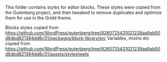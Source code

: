 This folder contains styles for editor blocks.
These styles were copied from the Gutenberg project, and then tweaked to remove duplicates and optimize them for use in the Gridd theme.

Blocks styles copied from https://github.com/WordPress/gutenberg/tree/8260725431021238aa9ab50d6dbd821384dd6c51/packages/block-library/src
Variables, mixins etc copied from https://github.com/WordPress/gutenberg/tree/8260725431021238aa9ab50d6dbd821384dd6c51/assets/stylesheets
